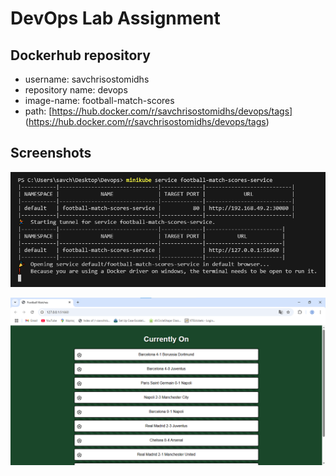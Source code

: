 # DevOps Lab Assignment

## Dockerhub repository

- username: savchrisostomidhs
- repository name: devops
- image-name: football-match-scores
- path: [https://hub.docker.com/r/savchrisostomidhs/devops/tags] (https://hub.docker.com/r/savchrisostomidhs/devops/tags)

## Screenshots

![kubectl](kubectl.png)

![app](app.png)